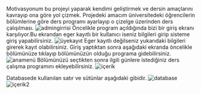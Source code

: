 Motivasyonum bu projeyi yaparak kendimi geliştirmek ve dersin amaçlarını kavrayıp ona göre yol çizmek.
Projedeki amacım üniversitedeki öğrencilerin bölümlerine göre ders programı ayarlayıp o çizelge üzerinden ders çalışılması.
![admingirrisi](https://user-images.githubusercontent.com/114742349/236042798-0ca66af2-0d4a-4916-8b92-9570ebab093b.PNG)
Öncelikle program açıldığında bizi bir giriş ekranı karşılıyor.Bu ekrandan eger kayıtlı bir kullanıcı iseniz bilgileri girip sisteme giriş yapabilirsiniz.
![üyekayııt](https://user-images.githubusercontent.com/114742349/236043657-8f57127b-8d77-48cc-9271-e0f0402b2436.PNG)
Eger kayıtlı değilseniz yukarıdaki bilgileri girerek kayıt olabilirsiniz.
Giriş yaptıktan sonra aşağıdaki ekranda öncelikle bölümünüze tıklayıp  bölümünüzün olduğu programa gidebilirsiniz.
![anamenü](https://user-images.githubusercontent.com/114742349/236044352-6e7de3e4-14cf-4039-8123-700012406e88.PNG)
Bölümünüzü seçtikten sonra ilgili günlere istediğiniz ders çalışma programını ekleyebilirsiniz.
![içerik](https://user-images.githubusercontent.com/114742349/236044656-d096a38d-ed21-4b33-a5c2-d1869f2ed5b5.PNG)

Databasede kullanılan satır ve sütünlar aşağıdaki gibidir.
![database](https://user-images.githubusercontent.com/114742349/236044765-35581536-aa59-4781-941b-d254e8236ca5.PNG)
![içerik2](https://user-images.githubusercontent.com/114742349/236044783-6eebc755-902b-4eea-895e-da13b2dc315f.PNG)



